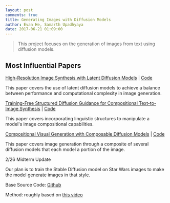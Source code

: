 ```yaml
---
layout: post
comments: true
title: Generating Images with Diffusion Models
author: Evan He, Samarth Upadhyaya
date: 2017-06-21 01:09:00
---
```


> This project focuses on the generation of images from text using diffusion models.

<!--more-->

## Most Influential Papers

[High-Resolution Image Synthesis with Latent Diffusion Models]("https://arxiv.org/abs/2112.10752") | [Code]("https://github.com/CompVis/latent-diffusion")

This paper covers the use of latent diffusion models to achieve a balance between performance and computational complexity in image generation.

[Training-Free Structured Diffusion Guidance for Compositional Text-to-Image Synthesis]("https://arxiv.org/abs/2212.05032") | [Code]("https://github.com/shunk031/training-free-structured-diffusion-guidance)

This paper covers incorporating linguistic structures to manipulate a model's image compositional capabilities.

[Compositional Visual Generation with Composable Diffusion Models]("https://arxiv.org/abs/2206.01714") | [Code]("https://github.com/energy-based-model/Compositional-Visual-Generation-with-Composable-Diffusion-Models-PyTorch")


This paper covers image generation through a composite of several diffusion models that each model a portion of the image.

2/26 Midterm Update

Our plan is to train the Stable Diffusion model on Star Wars images to make the model generate images in that style.

Base Source Code: [Github](https://github.com/CompVis/stable-diffusion)

Method: roughly based on [this video](https://www.youtube.com/watch?v=tgRiZzwSdXg)
